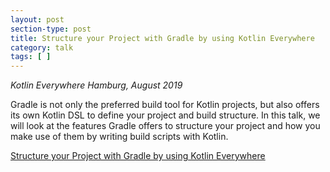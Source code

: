 ```yaml
---
layout: post
section-type: post
title: Structure your Project with Gradle by using Kotlin Everywhere
category: talk
tags: [ ]
---
```

_Kotlin Everywhere Hamburg, August 2019_

Gradle is not only the preferred build tool for Kotlin projects, but also offers its own Kotlin DSL to define your project and build structure. In this talk, we will look at the features Gradle offers to structure your project and how you make use of them by writing build scripts with Kotlin.

<a href="https://jjohannes.github.io/kotlin-everywhere-2019-hh">Structure your Project with Gradle by using Kotlin Everywhere</a>
